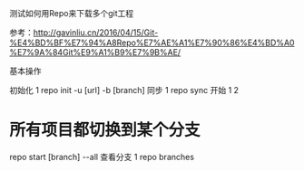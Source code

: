 测试如何用Repo来下载多个git工程

参考：http://gavinliu.cn/2016/04/15/Git-%E4%BD%BF%E7%94%A8Repo%E7%AE%A1%E7%90%86%E4%BD%A0%E7%9A%84Git%E9%A1%B9%E7%9B%AE/

基本操作

初始化
1
repo init -u [url] -b [branch]
同步
1
repo sync
开始
1
2
# 所有项目都切换到某个分支
repo start [branch] --all
查看分支
1
repo branches
